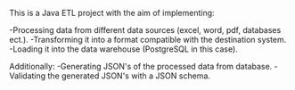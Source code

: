 

This is a Java ETL project with the aim of implementing: 

-Processing data from different data sources (excel, word, pdf, databases ect.).
-Transforming it into a format compatible with the destination system.
-Loading it into the data warehouse (PostgreSQL in this case).

Additionally: 
-Generating JSON's of the processed data from database.
-Validating the generated JSON's with a JSON schema.

